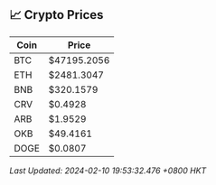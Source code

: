 ## 📈 Crypto Prices

| Coin | Price |
| ---- | ----- |
| BTC | $47195.2056 |
| ETH | $2481.3047 |
| BNB | $320.1579 |
| CRV | $0.4928 |
| ARB | $1.9529 |
| OKB | $49.4161 |
| DOGE | $0.0807 |

_Last Updated: 2024-02-10 19:53:32.476 +0800 HKT_